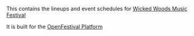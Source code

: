 This contains the lineups and event schedules for [Wicked Woods Music Festival](https://www.wickedwoods.ca/)

It is built for the [OpenFestival Platform](https://github.com/woodymelling/OpenFestival)

